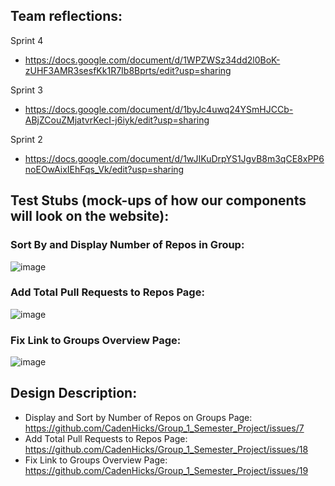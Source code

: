 ## Team reflections:
Sprint 4
* https://docs.google.com/document/d/1WPZWSz34dd2l0BoK-zUHF3AMR3sesfKk1R7Ib8Bprts/edit?usp=sharing

Sprint 3
* https://docs.google.com/document/d/1byJc4uwq24YSmHJCCb-ABjZCouZMjatvrKecI-j6iyk/edit?usp=sharing

Sprint 2
* https://docs.google.com/document/d/1wJIKuDrpYS1JgvB8m3qCE8xPP6noEOwAixIEhFqs_Vk/edit?usp=sharing

## Test Stubs (mock-ups of how our components will look on the website):



### Sort By and Display Number of Repos in Group:


![image](https://user-images.githubusercontent.com/44609877/202551226-2ecdc604-8391-4be3-8362-25ebe3a00356.png)



### Add Total Pull Requests to Repos Page:


![image](https://user-images.githubusercontent.com/44609877/206343960-be2cc4ea-8c8d-4a54-925a-a8af4742cd6b.png)


### Fix Link to Groups Overview Page:


![image](https://user-images.githubusercontent.com/44609877/206343455-eb517892-4fb3-47d0-96a2-69a4264218bd.png)


## Design Description:
* Display and Sort by Number of Repos on Groups Page: https://github.com/CadenHicks/Group_1_Semester_Project/issues/7
* Add Total Pull Requests to Repos Page: https://github.com/CadenHicks/Group_1_Semester_Project/issues/18
* Fix Link to Groups Overview Page: https://github.com/CadenHicks/Group_1_Semester_Project/issues/19
